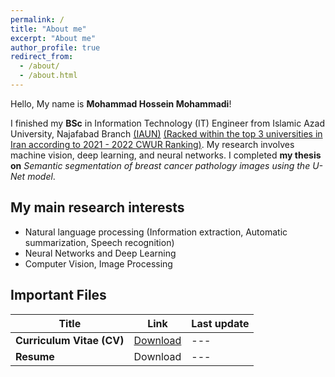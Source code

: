 ```yaml
---
permalink: /
title: "About me"
excerpt: "About me"
author_profile: true
redirect_from: 
  - /about/
  - /about.html
---
```


Hello, My name is <strong>Mohammad Hossein Mohammadi</strong>!<br>

I finished my <b>BSc</b> in Information Technology (IT) Engineer from Islamic Azad University, Najafabad Branch <a href="https://cwur.org/2021-22/Islamic-Azad-University.php" target="_blank">(IAUN)</a> <u>(Racked within the top 3 universities in Iran according to 2021 - 2022 CWUR Ranking)</u>. My research involves machine vision, deep learning, and neural networks. I completed <strong>my thesis on</strong> <em>Semantic segmentation of breast cancer pathology images using the U-Net model</em>.

My main research interests
---
* Natural language processing (Information extraction, Automatic summarization, Speech recognition)
* Neural Networks and Deep Learning
* Computer Vision, Image Processing

<!--
Curriculum Vitae (CV)
---
{% include base_path %}

To download my curriculum vitae in english you can click [here](../files/CV/CV_MohammadHosseinMohammadi.pdf).
{: .notice--success} 
-->

## Important Files


| Title            | Link   |    Last update    |
| --------         | ------ | -----------|
| <b>Curriculum Vitae (CV)</b>    | [Download](https://raw.githubusercontent.com/Mohammadimh76/MohammadiMh76.github.io/2e86ce50e80b4c8754558b78954decc2e0a1d02f/files/CV/CV_MohammadHosseinMohammadi.pdf)  | ---       |
| <b>Resume</b>    | Download  | ---       |
